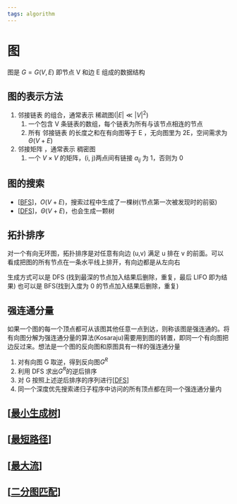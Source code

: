 ```yaml
---
tags: algorithm
---
```


# 图

图是 $G=G(V,E)$ 即节点 V 和边 E 组成的数据结构

## 图的表示方法

1. 邻接链表 的组合，通常表示 稀疏图($\left\vert E \right\vert \ll\left\vert V \right\vert ^2$)
   1. 一个包含 V 条链表的数组，每个链表为所有与该节点相连的节点
   2. 所有 邻接链表 的长度之和在有向图等于 E ，无向图里为 2E，空间需求为 $\Theta(V+E)$
2. 邻接矩阵 ，通常表示 稠密图
   1. 一个 $V \times V$ 的矩阵，(i, j)两点间有链接 $a_{ij}$ 为 1，否则为 0

## 图的搜索

- [[BFS]]，$O(V+E)$，搜索过程中生成了一棵树(节点第一次被发现时的前驱)
- [[DFS]]，$\Theta(V+E)$，也会生成一颗树

## 拓扑排序

对一个有向无环图，拓扑排序是对任意有向边 (u,v) 满足 u 排在 v 的前面。可以看成把图的所有节点在一条水平线上排开，有向边都是从左向右

生成方式可以是 DFS (找到最深的节点加入结果后删除，重复，最后 LIFO 即为结果) 也可以是 BFS(找到入度为 0 的节点加入结果后删除，重复)

## 强连通分量

如果一个图的每一个顶点都可从该图其他任意一点到达，则称该图是强连通的。将有向图分解为强连通分量的算法(Kosaraju)需要用到图的转置，即同一个有向图把边反过来。想法是一个图的反向图和原图具有一样的强连通分量

1. 对有向图 G 取逆，得到反向图$G^R$
2. 利用 DFS 求出$G^{R}$的逆后排序
3. 对 G 按照上述逆后排序的序列进行[[DFS]]
4. 同一个深度优先搜索递归子程序中访问的所有顶点都在同一个强连通分量内

## [[最小生成树]]

## [[最短路径]]

## [[最大流]]

## [[二分图匹配]]

[//begin]: # "Autogenerated link references for markdown compatibility"
[BFS]: ../algorithms/BFS.md "BFS"
[DFS]: ../algorithms/DFS.md "DFS"
[最小生成树]: ../algorithms/最小生成树.md "最小生成树"
[最短路径]: ../algorithms/最短路径.md "最短路径"
[最大流]: ../algorithms/最大流.md "最大流"
[二分图匹配]: ../algorithms/二分图匹配.md "二分图匹配"
[//end]: # "Autogenerated link references"
